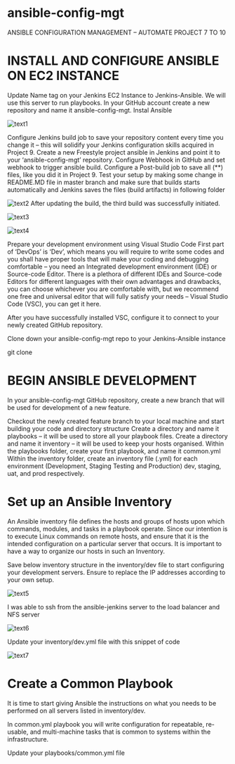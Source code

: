 # ansible-config-mgt
ANSIBLE CONFIGURATION MANAGEMENT – AUTOMATE PROJECT 7 TO 10

# INSTALL AND CONFIGURE ANSIBLE ON EC2 INSTANCE

Update Name tag on your Jenkins EC2 Instance to Jenkins-Ansible. We will use this server to run playbooks.
In your GitHub account create a new repository and name it ansible-config-mgt.
Instal Ansible

![text1](https://user-images.githubusercontent.com/108102087/197759770-5e9618f6-dccf-4f09-a2a4-533526808e0f.PNG)

Configure Jenkins build job to save your repository content every time you change it – this will solidify your Jenkins configuration skills acquired in Project 9.
Create a new Freestyle project ansible in Jenkins and point it to your ‘ansible-config-mgt’ repository.
Configure Webhook in GitHub and set webhook to trigger ansible build.
Configure a Post-build job to save all (**) files, like you did it in Project 9.
Test your setup by making some change in README.MD file in master branch and make sure that builds starts automatically and Jenkins saves the files (build artifacts) in following folder

![text2](https://user-images.githubusercontent.com/108102087/197763753-6ac8d126-5432-4eb5-a438-815a94ca3411.PNG)
After updating the build, the third build was successfully initiated.

![text3](https://user-images.githubusercontent.com/108102087/197764167-4d647cc1-736c-4242-a4bc-201af13b275a.PNG)

![text4](https://user-images.githubusercontent.com/108102087/197764877-03c22088-2099-4c6a-9fb5-6f4d8e105839.PNG)

Prepare your development environment using Visual Studio Code
First part of ‘DevOps’ is ‘Dev’, which means you will require to write some codes and you shall have proper tools that will make your coding and debugging comfortable – you need an Integrated development environment (IDE) or Source-code Editor. There is a plethora of different IDEs and Source-code Editors for different languages with their own advantages and drawbacks, you can choose whichever you are comfortable with, but we recommend one free and universal editor that will fully satisfy your needs – Visual Studio Code (VSC), you can get it here.

After you have successfully installed VSC, configure it to connect to your newly created GitHub repository.

Clone down your ansible-config-mgt repo to your Jenkins-Ansible instance

git clone <ansible-config-mgt repo link>

  # BEGIN ANSIBLE DEVELOPMENT
In your ansible-config-mgt GitHub repository, create a new branch that will be used for development of a new feature.
  
  
  Checkout the newly created feature branch to your local machine and start building your code and directory structure
Create a directory and name it playbooks – it will be used to store all your playbook files.
Create a directory and name it inventory – it will be used to keep your hosts organised.
Within the playbooks folder, create your first playbook, and name it common.yml
Within the inventory folder, create an inventory file (.yml) for each environment (Development, Staging Testing and Production) dev, staging, uat, and prod respectively.
  
  
 # Set up an Ansible Inventory
An Ansible inventory file defines the hosts and groups of hosts upon which commands, modules, and tasks in a playbook operate. Since our intention is to execute Linux commands on remote hosts, and ensure that it is the intended configuration on a particular server that occurs. It is important to have a way to organize our hosts in such an Inventory.

Save below inventory structure in the inventory/dev file to start configuring your development servers. Ensure to replace the IP addresses according to your own setup.
  
  ![text5](https://user-images.githubusercontent.com/108102087/197803576-cc3c81e8-07f0-4e6e-88d6-118e4e5eac9b.PNG)
  
  
I was able to ssh from the ansible-jenkins server to the load balancer and NFS server
  
  ![text6](https://user-images.githubusercontent.com/108102087/197806137-38cff41c-00e4-44d1-b515-6837233d0eeb.PNG)
  
  Update your inventory/dev.yml file with this snippet of code
  
  ![text7](https://user-images.githubusercontent.com/108102087/197808446-37d6713e-400c-42f0-b4ae-a701a20046f1.PNG)
  
   # Create a Common Playbook
It is time to start giving Ansible the instructions on what you needs to be performed on all servers listed in inventory/dev.

In common.yml playbook you will write configuration for repeatable, re-usable, and multi-machine tasks that is common to systems within the infrastructure.

Update your playbooks/common.yml file
